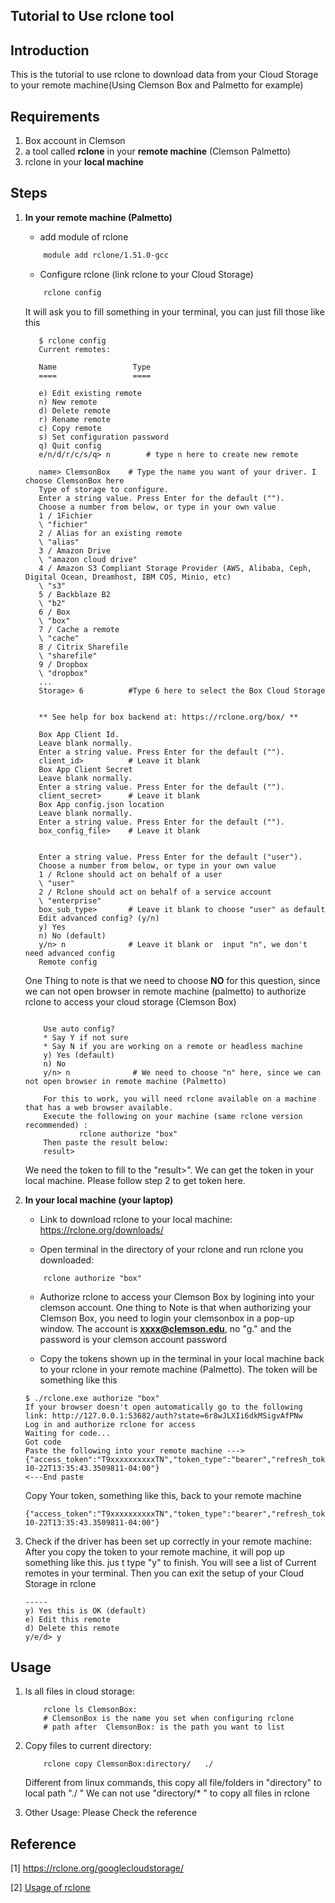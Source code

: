 ## Tutorial to Use rclone tool 

## Introduction
This is the tutorial to use rclone to download data from your Cloud Storage to your remote machine(Using Clemson Box  and Palmetto for example)

## Requirements
1. Box account in Clemson 
2. a tool called **rclone** in your **remote machine** (Clemson Palmetto)
3. rclone in your **local machine** 

## Steps
1. **In your remote machine (Palmetto)**
    + add module of rclone
    ~~~bash
        module add rclone/1.51.0-gcc
    ~~~
    + Configure rclone  (link rclone to your Cloud Storage)
    ~~~ bash
        rclone config
    ~~~
     It will ask you to fill something in your terminal, you can just fill those like this 
     ~~~
        $ rclone config
        Current remotes:

        Name                 Type
        ====                 ====

        e) Edit existing remote
        n) New remote
        d) Delete remote
        r) Rename remote
        c) Copy remote
        s) Set configuration password
        q) Quit config
        e/n/d/r/c/s/q> n        # type n here to create new remote

        name> ClemsonBox    # Type the name you want of your driver. I choose ClemsonBox here
        Type of storage to configure.
        Enter a string value. Press Enter for the default ("").
        Choose a number from below, or type in your own value
        1 / 1Fichier
        \ "fichier"
        2 / Alias for an existing remote
        \ "alias"
        3 / Amazon Drive
        \ "amazon cloud drive"
        4 / Amazon S3 Compliant Storage Provider (AWS, Alibaba, Ceph, Digital Ocean, Dreamhost, IBM COS, Minio, etc)
        \ "s3"
        5 / Backblaze B2
        \ "b2"
        6 / Box
        \ "box"
        7 / Cache a remote
        \ "cache"
        8 / Citrix Sharefile
        \ "sharefile"
        9 / Dropbox
        \ "dropbox"
        ...
        Storage> 6          #Type 6 here to select the Box Cloud Storage


        ** See help for box backend at: https://rclone.org/box/ **

        Box App Client Id.
        Leave blank normally.
        Enter a string value. Press Enter for the default ("").
        client_id>          # Leave it blank
        Box App Client Secret
        Leave blank normally.
        Enter a string value. Press Enter for the default ("").
        client_secret>      # Leave it blank
        Box App config.json location
        Leave blank normally.
        Enter a string value. Press Enter for the default ("").
        box_config_file>    # Leave it blank


        Enter a string value. Press Enter for the default ("user").
        Choose a number from below, or type in your own value
        1 / Rclone should act on behalf of a user
        \ "user"
        2 / Rclone should act on behalf of a service account
        \ "enterprise"
        box_sub_type>       # Leave it blank to choose "user" as default
        Edit advanced config? (y/n)
        y) Yes
        n) No (default)
        y/n> n              # Leave it blank or  input "n", we don't need advanced config
        Remote config
    ~~~

    One Thing to note is that we need to choose **NO** for this question, since we can not open browser in remote machine (palmetto) to authorize rclone to access your cloud storage (Clemson Box)

    ~~~

        Use auto config?
        * Say Y if not sure
        * Say N if you are working on a remote or headless machine
        y) Yes (default)
        n) No
        y/n> n              # We need to choose "n" here, since we can not open browser in remote machine (Palmetto) 

        For this to work, you will need rclone available on a machine that has a web browser available.
        Execute the following on your machine (same rclone version recommended) :
                rclone authorize "box"
        Then paste the result below:
        result> 
     ~~~

     We need the token to fill to the "result>". We can get the token in your local machine. Please follow step 2 to get token here.


2. **In your local machine (your laptop)**
    + Link to download rclone to your local machine:
    https://rclone.org/downloads/

    + Open terminal in the directory of your rclone and run rclone you downloaded:
    ~~~
        rclone authorize "box"
    ~~~
    + Authorize rclone to access your Clemson Box by logining into your clemson account.  One thing to Note is that when authorizing your Clemson Box, you need to login your clemsonbox in a pop-up window. The account is **xxxx@clemson.edu**, no "g." and the password is your clemson account password

    + Copy the tokens shown up in the terminal in your local machine back to your rclone in your remote machine (Palmetto). The token will be something like this
    ~~~
    $ ./rclone.exe authorize "box"
    If your browser doesn't open automatically go to the following link: http://127.0.0.1:53682/auth?state=6r8wJLXIi6dkMSigvAfPNw
    Log in and authorize rclone for access
    Waiting for code...
    Got code
    Paste the following into your remote machine --->
    {"access_token":"T9xxxxxxxxxxTN","token_type":"bearer","refresh_token":"0xxxxxxxxxxxxxxxxu","expiry":"2020-10-22T13:35:43.3509811-04:00"}
    <---End paste
    ~~~


    Copy Your token, something like this,  back to  your remote machine
    ~~~
    {"access_token":"T9xxxxxxxxxxTN","token_type":"bearer","refresh_token":"0xxxxxxxxxxxxxxxxu","expiry":"2020-10-22T13:35:43.3509811-04:00"}
    ~~~


3. Check if the driver has been set up correctly in your remote machine:
    After you copy the token to your remote machine, it will pop up something like this. jus t type "y"  to finish. You will see a list of Current remotes in your terminal. Then you can exit the setup of your Cloud Storage in rclone
    ~~~
    -----
    y) Yes this is OK (default)
    e) Edit this remote
    d) Delete this remote
    y/e/d> y
    ~~~



## Usage
1. ls all files in cloud storage:
    ~~~
        rclone ls ClemsonBox:
        # ClemsonBox is the name you set when configuring rclone
        # path after  ClemsonBox: is the path you want to list
    ~~~

2. Copy files to current directory:

    ~~~
        rclone copy ClemsonBox:directory/   ./
    ~~~
    Different from linux commands, this copy all file/folders in "directory" to local path "./ "  We can not use "directory/* " to copy all files in rclone

3. Other Usage:
    Please Check the reference

## Reference
[1] https://rclone.org/googlecloudstorage/

[2] [Usage of rclone](https://rclone.org/docs/)

